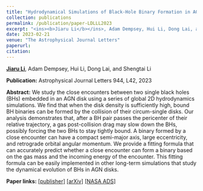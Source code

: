 ```yaml
---
title: "Hydrodynamical Simulations of Black-Hole Binary Formation in AGN Disks"
collection: publications
permalink: /publication/paper-LDLLL2023
excerpt: "<ins><b>Jiaru Li</b></ins>, Adam Dempsey, Hui Li, Dong Lai, and Shengtai Li, <i>ApJL</i> 944, L42, 2023"
date: 2023-02-21
venue: "The Astrophysical Journal Letters"
paperurl: 
citation:
---
```


<ins><b>Jiaru Li</b></ins>, Adam Dempsey, Hui Li, Dong Lai, and Shengtai Li

<b>Publication:</b>  Astrophysical Journal Letters  944, L42, 2023

<b>Abstract:</b> We study the close encounters between two single black holes (BHs) embedded in an AGN disk using a series of global 2D hydrodynamics simulations. We find that when the disk density is sufficiently high, bound BH binaries can be formed by the collision of their circum-single disks. Our analysis demonstrates that, after a BH pair passes the pericenter of their relative trajectory, a gas post-collision drag may slow down the BHs, possibly forcing the two BHs to stay tightly bound. A binary formed by a close encounter can have a compact semi-major axis, large eccentricity, and retrograde orbital angular momentum. We provide a fitting formula that can accurately predict whether a close encounter can form a binary based on the gas mass and the incoming energy of the encounter. This fitting formula can be easily implemented in other long-term simulations that study the dynamical evolution of BHs in AGN disks.

<b>Paper links:</b>  [[publisher]](https://iopscience.iop.org/article/10.3847/2041-8213/acb934)  [[arXiv]](https://arxiv.org/abs/2211.10357)  [[NASA ADS]](https://ui.adsabs.harvard.edu/abs/2022arXiv221110357L/abstract)
